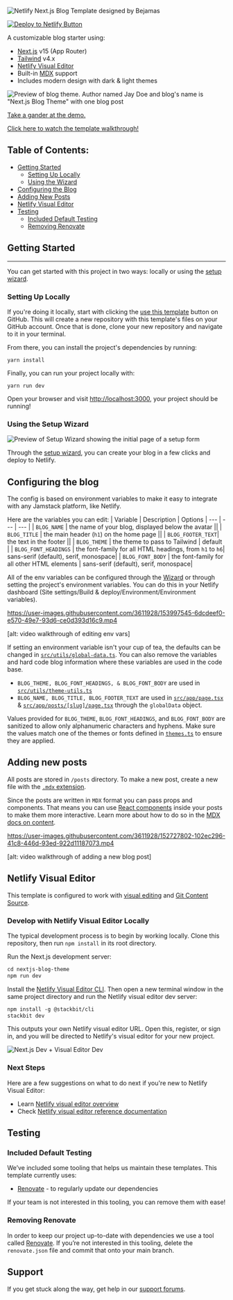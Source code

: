 ![Netlify Next.js Blog Template designed by Bejamas](https://user-images.githubusercontent.com/43764894/223762618-62742b4e-9424-44a7-8e85-9f7e4e19db54.png)


[![Deploy to Netlify Button](https://www.netlify.com/img/deploy/button.svg)](https://app.netlify.com/start/deploy?repository=https://github.com/netlify-templates/nextjs-blog-theme)


A customizable blog starter using:

- [Next.js](https://github.com/vercel/next.js) v15 (App Router)
- [Tailwind](https://tailwindcss.com/) v4.x
- [Netlify Visual Editor](https://docs.netlify.com/visual-editor/overview/)
- Built-in [MDX](https://mdxjs.com/) support
- Includes modern design with dark & light themes

![Preview of blog theme. Author named Jay Doe and blog's name is "Next.js Blog Theme" with one blog post](nextjs-blog-theme-preview.png)

[Take a gander at the demo.](https://bejamas-nextjs-blog.netlify.app)

[Click here to watch the template walkthrough!](https://www.youtube.com/watch?v=63QZHs259dY)

## Table of Contents:

- [Getting Started](#getting-started)
  - [Setting Up Locally](#setting-up-locally)
  - [Using the Wizard](#using-the-setup-wizard)
- [Configuring the Blog](#configuring-the-blog)
- [Adding New Posts](#adding-new-posts)
- [Netlify Visual Editor](#netlify-visual-editor)
- [Testing](#testing)
  - [Included Default Testing](#included-default-testing)
  - [Removing Renovate](#removing-renovate)

## Getting Started

---

You can get started with this project in two ways: locally or using the [setup wizard](https://nextjs-wizard.netlify.app/).

### Setting Up Locally

If you're doing it locally, start with clicking the [use this template](https://github.com/netlify-templates/nextjs-blog-theme/generate) button on GitHub. This will create a new repository with this template's files on your GitHub account. Once that is done, clone your new repository and navigate to it in your terminal.

From there, you can install the project's dependencies by running:

```shell
yarn install
```

Finally, you can run your project locally with:

```shell
yarn run dev
```

Open your browser and visit <http://localhost:3000>, your project should be running!

### Using the Setup Wizard

![Preview of Setup Wizard showing the initial page of a setup form](nextjs-setup-wizard.png)

Through the [setup wizard](https://nextjs-wizard.netlify.app/), you can create your blog in a few clicks and deploy to Netlify.

## Configuring the blog

The config is based on environment variables to make it easy to integrate with any Jamstack platform, like Netlify.

Here are the variables you can edit:
| Variable | Description | Options
| --- | --- | --- |
| `BLOG_NAME` | the name of your blog, displayed below the avatar ||
| `BLOG_TITLE` | the main header (`h1`) on the home page ||
| `BLOG_FOOTER_TEXT`| the text in the footer ||
| `BLOG_THEME` | the theme to pass to Tailwind | default |
| `BLOG_FONT_HEADINGS` | the font-family for all HTML headings, from `h1` to `h6`| sans-serif (default), serif, monospace|
| `BLOG_FONT_BODY` | the font-family for all other HTML elements | sans-serif (default), serif, monospace|

All of the env variables can be configured through the [Wizard](https://nextjs-wizard.netlify.app/) or through setting the project's environment variables. You can do this in your Netlify dashboard (Site settings/Build & deploy/Environment/Environment variables).

https://user-images.githubusercontent.com/3611928/153997545-6dcdeef0-e570-49e7-93d6-ce0d393d16c9.mp4

[alt: video walkthrough of editing env vars]

If setting an environment variable isn't your cup of tea, the defaults can be changed in [`src/utils/global-data.ts`](/src/utils/global-data.ts). You can also remove the variables and hard code blog information where these variables are used in the code base.

- `BLOG_THEME, BLOG_FONT_HEADINGS, & BLOG_FONT_BODY` are used in [`src/utils/theme-utils.ts`](src/utils/theme-utils.ts)
- `BLOG_NAME, BLOG_TITLE, BLOG_FOOTER_TEXT` are used in [`src/app/page.tsx`](src/app/page.tsx) & [`src/app/posts/[slug]/page.tsx`](src/app/posts/[slug]/page.tsx) through the `globalData` object.

Values provided for `BLOG_THEME`, `BLOG_FONT_HEADINGS`, and `BLOG_FONT_BODY` are sanitized to allow only alphanumeric characters and hyphens. Make sure the values match one of the themes or fonts defined in [`themes.ts`](themes.ts) to ensure they are applied.

## Adding new posts

All posts are stored in `/posts` directory. To make a new post, create a new file with the [`.mdx` extension](https://mdxjs.com/).

Since the posts are written in `MDX` format you can pass props and components. That means you can use [React components](https://reactjs.org/docs/components-and-props.html) inside your posts to make them more interactive. Learn more about how to do so in the [MDX docs on content](https://mdxjs.com/docs/using-mdx/#components).

https://user-images.githubusercontent.com/3611928/152727802-102ec296-41c8-446d-93ed-922d11187073.mp4

[alt: video walkthrough of adding a new blog post]

## Netlify Visual Editor

This template is configured to work with [visual editing](https://docs.netlify.com/visual-editor/overview/) and [Git Content Source](https://docs.netlify.com/create/content-sources/git/).

### Develop with Netlify Visual Editor Locally

The typical development process is to begin by working locally. Clone this repository, then run `npm install` in its root directory.

Run the Next.js development server:

```txt
cd nextjs-blog-theme
npm run dev
```

Install the [Netlify Visual Editor CLI](https://www.npmjs.com/package/@stackbit/cli). Then open a new terminal window in the same project directory and run the Netlify visual editor dev server:

```txt
npm install -g @stackbit/cli
stackbit dev
```

This outputs your own Netlify visual editor URL. Open this, register, or sign in, and you will be directed to Netlify's visual editor for your new project.

![Next.js Dev + Visual Editor Dev](https://assets.stackbit.com/docs/next-dev-stackbit-dev.png)

### Next Steps

Here are a few suggestions on what to do next if you're new to Netlify Visual Editor:

- Learn [Netlify visual editor overview](https://docs.netlify.com/visual-editor/visual-editing/)
- Check [Netlify visual editor reference documentation](https://visual-editor-reference.netlify.com/)

## Testing

### Included Default Testing

We’ve included some tooling that helps us maintain these templates. This template currently uses:

- [Renovate](https://www.mend.io/free-developer-tools/renovate/) - to regularly update our dependencies

If your team is not interested in this tooling, you can remove them with ease!

### Removing Renovate

In order to keep our project up-to-date with dependencies we use a tool called [Renovate](https://github.com/marketplace/renovate). If you’re not interested in this tooling, delete the `renovate.json` file and commit that onto your main branch.

## Support

If you get stuck along the way, get help in our [support forums](https://answers.netlify.com/).
